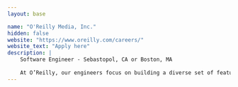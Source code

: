 ```yaml
---
layout: base

name: "O'Reilly Media, Inc."
hidden: false
website: "https://www.oreilly.com/careers/"
website_text: "Apply here"
description: |
    Software Engineer - Sebastopol, CA or Boston, MA
    
    At O’Reilly, our engineers focus on building a diverse set of features designed in collaboration with product managers, UX, and other teammates. Engineers work with product managers to refine direction and solve user problems, exchange code reviews with other team members, provide mentorship to junior engineers, and assist QA and Ops in troubleshooting product issues.
---
```

